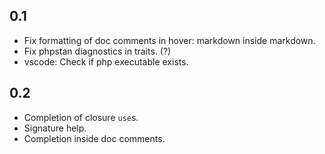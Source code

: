 
0.1
---

* Fix formatting of doc comments in hover: markdown inside markdown.
* Fix phpstan diagnostics in traits. (?)
* vscode: Check if php executable exists.

0.2
---
* Completion of closure `use`s.
* Signature help.
* Completion inside doc comments.
